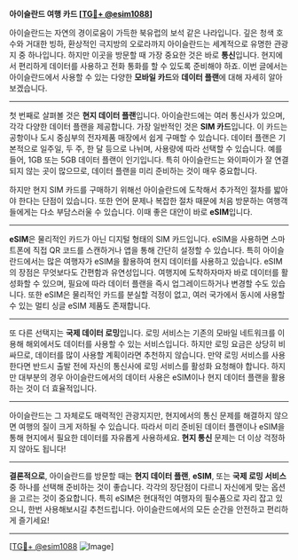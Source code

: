**아이슬란드 여행 카드 [[TG💪+ @esim1088](https://t.me/s/esim1088)]**

아이슬란드는 자연의 경이로움이 가득한 북유럽의 보석 같은 나라입니다. 깊은 청색 호수와 거대한 빙하, 환상적인 극지방의 오로라까지 아이슬란드는 세계적으로 유명한 관광지 중 하나입니다. 하지만 이곳을 방문할 때 가장 중요한 것은 바로 **통신**입니다. 현지에서 편리하게 데이터를 사용하고 전화 통화를 할 수 있도록 준비해야 하죠. 이번 글에서는 아이슬란드에서 사용할 수 있는 다양한 **모바일 카드**와 **데이터 플랜**에 대해 자세히 알아보겠습니다.

---

첫 번째로 살펴볼 것은 **현지 데이터 플랜**입니다. 아이슬란드에는 여러 통신사가 있으며, 각각 다양한 데이터 플랜을 제공합니다. 가장 일반적인 것은 **SIM 카드**입니다. 이 카드는 공항이나 도시 중심부의 전자제품 매장에서 쉽게 구매할 수 있습니다. 데이터 플랜은 기본적으로 일주일, 두 주, 한 달 등으로 나뉘며, 사용량에 따라 선택할 수 있습니다. 예를 들어, 1GB 또는 5GB 데이터 플랜이 인기입니다. 특히 아이슬란드는 와이파이가 잘 연결되지 않는 곳이 많으므로, 데이터 플랜을 미리 준비하는 것이 매우 중요합니다.

하지만 현지 SIM 카드를 구매하기 위해선 아이슬란드에 도착해서 추가적인 절차를 밟아야 한다는 단점이 있습니다. 또한 언어 문제나 복잡한 절차 때문에 처음 방문하는 여행객들에게는 다소 부담스러울 수 있습니다. 이때 좋은 대안이 바로 **eSIM**입니다.

---

**eSIM**은 물리적인 카드가 아닌 디지털 형태의 SIM 카드입니다. eSIM을 사용하면 스마트폰에 직접 QR 코드를 스캔하거나 앱을 통해 간단히 설정할 수 있습니다. 특히 아이슬란드에서는 많은 여행자가 eSIM을 활용하여 현지 데이터를 사용하고 있습니다. eSIM의 장점은 무엇보다도 간편함과 유연성입니다. 여행지에 도착하자마자 바로 데이터를 활성화할 수 있으며, 필요에 따라 데이터 플랜을 즉시 업그레이드하거나 변경할 수도 있습니다. 또한 eSIM은 물리적인 카드를 분실할 걱정이 없고, 여러 국가에서 동시에 사용할 수 있는 멀티 싱글 eSIM 제품도 존재합니다.

---

또 다른 선택지는 **국제 데이터 로밍**입니다. 로밍 서비스는 기존의 모바일 네트워크를 이용해 해외에서도 데이터를 사용할 수 있는 서비스입니다. 하지만 로밍 요금은 상당히 비싸므로, 데이터를 많이 사용할 계획이라면 추천하지 않습니다. 만약 로밍 서비스를 사용한다면 반드시 출발 전에 자신의 통신사에 로밍 서비스를 활성화 요청해야 합니다. 하지만 대부분의 경우 아이슬란드에서의 데이터 사용은 eSIM이나 현지 데이터 플랜을 활용하는 것이 더 효율적입니다.

---

아이슬란드는 그 자체로도 매력적인 관광지지만, 현지에서의 통신 문제를 해결하지 않으면 여행의 질이 크게 저하될 수 있습니다. 따라서 미리 준비된 데이터 플랜이나 eSIM을 통해 현지에서 필요한 데이터를 자유롭게 사용하세요. **현지 통신** 문제는 더 이상 걱정하지 않아도 됩니다!

---

**결론적으로**, 아이슬란드를 방문할 때는 **현지 데이터 플랜**, **eSIM**, 또는 **국제 로밍 서비스** 중 하나를 선택해 준비하는 것이 좋습니다. 각각의 장단점이 다르니 자신에게 맞는 옵션을 고르는 것이 중요합니다. 특히 eSIM은 현대적인 여행자의 필수품으로 자리 잡고 있으니, 한번 사용해보시길 추천드립니다. 아이슬란드에서의 모든 순간을 안전하고 편리하게 즐기세요!

---

[[TG💪+ @esim1088](https://t.me/s/esim1088) ![Image](https://i.postimg.cc/Y0z9fWf4/image.png)]